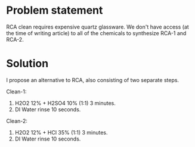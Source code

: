 # Problem statement
RCA clean requires expensive quartz glassware.
We don't have access (at the time of writing article) to all of the chemicals to synthesize RCA-1 and RCA-2.

# Solution
I propose an alternative to RCA, also consisting of two separate steps.

Clean-1:
1. H2O2 12% + H2SO4 10% (1:1) 3 minutes.
1. DI Water rinse 10 seconds.

Clean-2:
1. H2O2 12% + HCl 35% (1:1) 3 minutes.
1. DI Water rinse 10 seconds.

